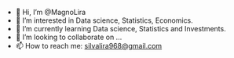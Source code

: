 - 👋 Hi, I’m @MagnoLira
- 👀 I’m interested in Data science, Statistics, Economics.  
- 🌱 I’m currently learning Data science, Statistics and Investments.
- 💞️ I’m looking to collaborate on ...
- 📫 How to reach me: silvalira968@gmail.com

<!---
MagnoLira/MagnoLira is a ✨ special ✨ repository because its `README.md` (this file) appears on your GitHub profile.
You can click the Preview link to take a look at your changes.
--->
